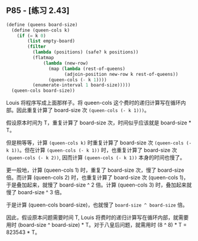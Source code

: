 ## P85 - [练习 2.43]

``` Scheme
(define (queens board-size)
  (define (queen-cols k)
    (if (= k 0)
        (list empty-board)
        (filter 
          (lambda (positions) (safe? k positions))
          (flatmap
              (lambda (new-row)                   
                (map (lambda (rest-of-queens)
                      (adjoin-position new-row k rest-of-queens))
                (queen-cols (- k 1))))
          (enumerate-interval 1 board-size)))))
  (queen-cols board-size))
```
  
Louis 将程序写成上面那样子。将 queen-cols 这个费时的递归计算写在循环内部。因此重复计算了 board-size 次 `(queen-cols (- k 1)))`。

假设原本时间为 T，重复计算了 board-size 次，时间似乎应该就是 board-size * T。

但是稍等等，计算 `(queen-cols k)` 时重复计算了 board-size 次 `(queen-cols (- k 1))`。但在计算 `(queen-cols (- k 1))` 时，也重复计算了 board-size 次 `(queen-cols (- k 2))`, 因而计算 `(queen-cols (- k 1))` 本身的时间也慢了。

更一般地，计算 (queen-cols 1) 时，重复了 board-size 次，慢了 board-size 倍。而计算 (queen-cols 2) 时，也重复计算了 board-size 次 (queen-cols 1)，于是叠加起来，就慢了  board-size ^ 2 倍。计算 (queen-cols 3) 时，叠加起来就慢了 board-size ^ 3 倍。

于是计算 (queen-cols board-size)，也就慢了 `board-size ^ board-size` 倍。

因此，假设原本问题需要时间 T, Louis 将费时的递归计算写在循环内部，就需要用时 (board-size ^ board-size) * T。对于八皇后问题，就需用时 (8 ^ 8) * T = 823543 * T。

